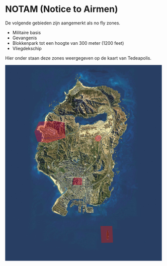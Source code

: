 # NOTAM (Notice to Airmen)

De volgende gebieden zijn aangemerkt als no fly zones.

* Militaire basis
* Gevangenis
* Blokkenpark tot een hoogte van 300 meter (1200 feet)
* Vliegdekschip

Hier onder staan deze zones weergegeven op de kaart van Tedeapolis.

![No fly zones](img/restrictedAirspace.jpg)
